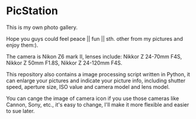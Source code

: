 # PicStation

This is my own photo gallery.

Hope you guys could feel peace || fun || sth. other from my pictures and enjoy them:).

The camera is Nikon Z6 mark II, lenses include: Nikkor Z 24-70mm F4S, Nikkor Z 50mm F1.8S, Nikkor Z 24-120mm F4S.

This repository also contains a image processing script written in Python, it can enlarge your pictures and indicate your picture info, including shutter speed, aperture size, ISO value and camera model and lens model.

You can cange the image of camera icon if you use those cameras like Cannon, Sony, etc., it's easy to change, I'll make it more flexible and easier to sue later.

